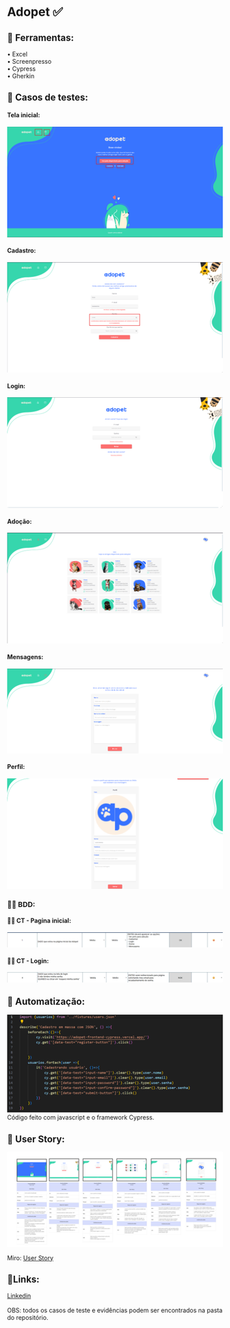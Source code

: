 # <h1> Adopet ✅</h1>

<h2>🔧 Ferramentas:</h2>
• Excel<br>
• Screenpresso<br>
• Cypress<br>
• Gherkin<br>

<h2>📜 Casos de testes:</h2>

<h4>Tela inicial:</h4>

![login page](https://github.com/deivissonnreis/Adopet-QA/blob/main/CT%20-%20Tela%20Inicial/CT%20-%2001.png)

<h4>Cadastro:</h4>

![login page](https://github.com/deivissonnreis/Adopet-QA/blob/main/CT%20-%20Cadastro/CT%20-%2002.png)

<h4>Login:</h4>

![login page](https://github.com/deivissonnreis/Adopet-QA/blob/main/CT%20-%20Login/CT%20-%2003.png)

<h4>Adoção:</h4>

![login page](https://github.com/deivissonnreis/Adopet-QA/blob/main/CT%20-%20Adoção/CT%20-%2001%2C%2002.png)

<h4>Mensagens:</h4>

![login page](https://github.com/deivissonnreis/Adopet-QA/blob/main/CT%20-%20Mensagens/CT%20-%2001.png)

<h4>Perfil:</h4>

![login page](https://github.com/deivissonnreis/Adopet-QA/blob/main/CT%20-%20Perfil/CT%20-%2001.png)

<h3>✍🏽 BDD:</h3>
<h4>✍🏽 CT - Pagina inicial:</h4>

![CT - 1](https://github.com/deivissonnreis/Adopet-QA/blob/main/CT%201.png)<br>

<h4>✍🏽 CT - Login:</h4>

![CT - 2 ](https://github.com/deivissonnreis/Adopet-QA/blob/main/CT%202%20.png)


<h2>🤖 Automatização:</h2>

![cadastro](https://github.com/deivissonnreis/Adopet-QA/blob/main/Automatização%20-%20Cypress/Cypress.png)
Código feito com javascript e o framework Cypress.

<h2>👤 User Story:</h2>

![login page](https://github.com/deivissonnreis/Adopet-QA/blob/main/User%20Story.png)

 Miro: <a href='https://miro.com/app/board/uXjVKvlf4PE=/?share_link_id=924589811452'>User Story</a><br>


<h2>🔗Links:</h2>
 <a href='linkedin.com/in/deivisson-reisc/'>Linkedin</a><br>
 <br>
 OBS: todos os casos de teste e evidências podem ser encontrados na pasta do repositório.
 
 
 

 
 

 









